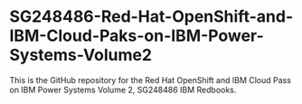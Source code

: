 # SG248486-Red-Hat-OpenShift-and-IBM-Cloud-Paks-on-IBM-Power-Systems-Volume2
This is the GitHub repository for the Red Hat OpenShift and IBM Cloud Pass on IBM Power Systems Volume 2, SG248486 IBM Redbooks.
